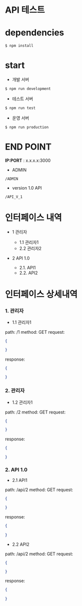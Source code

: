 # API 테스트

# dependencies

```bash
$ npm install
```

# start

* 개발 서버

```bash
$ npm run development
```

* 테스트 서버

```bash
$ npm run test
```

* 운영 서버

```bash
$ npm run production
```

# END POINT

**IP:PORT** : x.x.x.x:3000

* ADMIN 

```
/ADMIN
```

* version 1.0 API 

```
/API_V_1
```

# 인터페이스 내역

* 1 관리자

    - 1.1 관리자1
    - 2.2 관리자2

* 2 API 1.0
    - 2.1. API1
    - 2.2. API2

# 인터페이스 상세내역

### 1. 관리자

* 1.1 관리자1

path: /1
method: GET
request:

```json
{

}
```

response:

```json
{
    
}
```

### 2. 관리자

* 1.2 관리자1

path: /2
method: GET
request:

```json
{

}
```

response:

```json
{
    
}
```

### 2. API 1.0

* 2.1 API1

path: /api/2
method: GET
request:

```json
{

}
```

response:

```json
{
    
}
```

* 2.2 API2

path: /api/2
method: GET
request:

```json
{

}
```

response:

```json
{
    
}
```